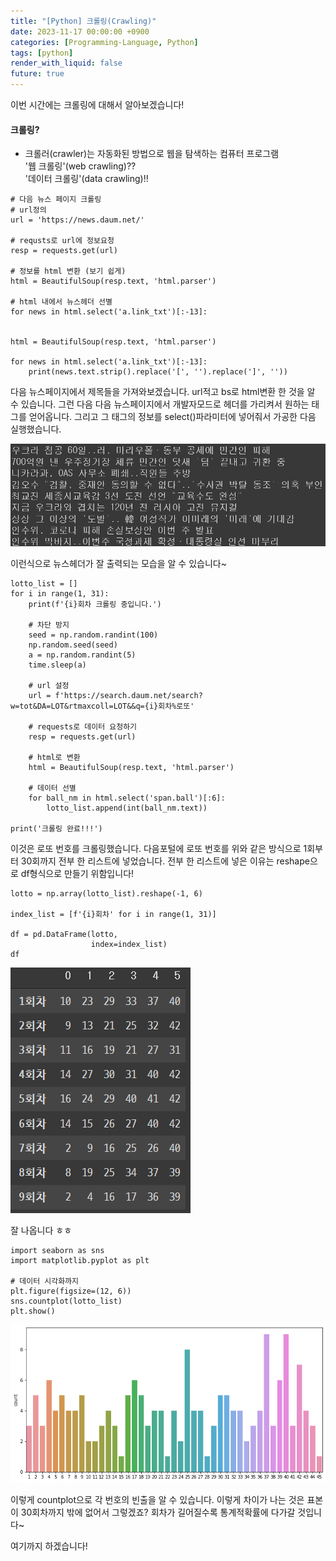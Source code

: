 ```yaml
---
title: "[Python] 크롤링(Crawling)"
date: 2023-11-17 00:00:00 +0900
categories: [Programming-Language, Python]
tags: [python]
render_with_liquid: false
future: true
---
```


이번 시간에는 크롤링에 대해서 알아보겠습니다!

#### **크롤링?**

-   크롤러(crawler)는 자동화된 방법으로 웹을 탐색하는 컴퓨터 프로그램  
    '웹 크롤링'(web crawling)??  
    '데이터 크롤링'(data crawling)!!

```
# 다음 뉴스 페이지 크롤링
# url정의
url = 'https://news.daum.net/'

# requsts로 url에 정보요청
resp = requests.get(url)

# 정보를 html 변환 (보기 쉽게)
html = BeautifulSoup(resp.text, 'html.parser')

# html 내에서 뉴스헤더 선별
for news in html.select('a.link_txt')[:-13]:


html = BeautifulSoup(resp.text, 'html.parser')

for news in html.select('a.link_txt')[:-13]:
    print(news.text.strip().replace('[', '').replace(']', ''))
```

다음 뉴스페이지에서 제목들을 가져와보겠습니다. url적고 bs로 html변환 한 것을 알 수 있습니다. 그런 다음 다음 뉴스페이지에서 개발자모드로 헤더를 가리켜서 원하는 태그를 얻어옵니다. 그리고 그 태그의 정보를 select()파라미터에 넣어줘서 가공한 다음 실행했습니다.

![Desktop View](/assets/img/Programming-Language/Python/Crawling/1.png)

이런식으로 뉴스헤더가 잘 출력되는 모습을 알 수 있습니다~

```
lotto_list = []
for i in range(1, 31):
    print(f'{i}회차 크롤링 중입니다.')
    
    # 차단 방지
    seed = np.random.randint(100)
    np.random.seed(seed)
    a = np.random.randint(5)
    time.sleep(a)
    
    # url 설정
    url = f'https://search.daum.net/search?w=tot&DA=LOT&rtmaxcoll=LOT&&q={i}회차%로또'
    
    # requests로 데이터 요청하기
    resp = requests.get(url)
    
    # html로 변환
    html = BeautifulSoup(resp.text, 'html.parser')

    # 데이터 선별
    for ball_nm in html.select('span.ball')[:6]:
        lotto_list.append(int(ball_nm.text))
        
print('크롤링 완료!!!')
```

이것은 로또 번호를 크롤링했습니다. 다음포털에 로또 번호를 위와 같은 방식으로 1회부터 30회까지 전부 한 리스트에 넣었습니다. 전부 한 리스트에 넣은 이유는 reshape으로 df형식으로 만들기 위함입니다!

```
lotto = np.array(lotto_list).reshape(-1, 6)

index_list = [f'{i}회차' for i in range(1, 31)]

df = pd.DataFrame(lotto,
                  index=index_list)
df
```

![Desktop View](/assets/img/Programming-Language/Python/Crawling/2.png)

잘 나옵니다 ㅎㅎ

```
import seaborn as sns
import matplotlib.pyplot as plt

# 데이터 시각화까지
plt.figure(figsize=(12, 6))
sns.countplot(lotto_list)
plt.show()
```

![Desktop View](/assets/img/Programming-Language/Python/Crawling/3.png)

이렇게 countplot으로 각 번호의 빈출을 알 수 있습니다. 이렇게 차이가 나는 것은 표본이 30회차까지 밖에 없어서 그렇겠죠? 회차가 길어질수록 통계적확률에 다가갈 것입니다~

여기까지 하겠습니다!